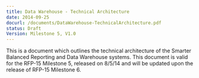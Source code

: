 ```yaml
---
title: Data Warehouse - Technical Architecture 
date: 2014-09-25
docurl: /documents/DataWarehouse-TechnicalArchitecture.pdf
status: Draft
Version: Milestone 5, V1.0
---
```

This is a document which outlines the technical architecture of the Smarter Balanced Reporting and Data Warehouse systems. This document is valid for the RFP-15 Milestone 5, released on 8/5/14 and will be updated upon the release of RFP-15 Milestone 6.
